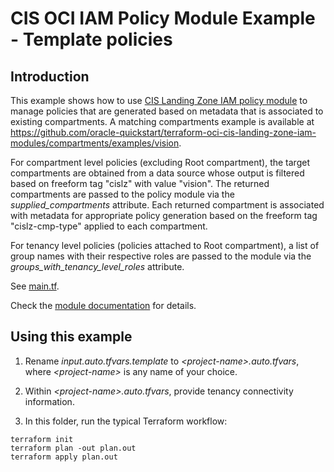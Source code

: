 # CIS OCI IAM Policy Module Example - Template policies

## Introduction

This example shows how to use [CIS Landing Zone IAM policy module](../..) to manage policies that are generated based on metadata that is associated to existing compartments. A matching compartments example is available at https://github.com/oracle-quickstart/terraform-oci-cis-landing-zone-iam-modules/compartments/examples/vision.

For compartment level policies (excluding Root compartment), the target compartments are obtained from a data source whose output is filtered based on freeform tag "cislz" with value "vision". The returned compartments are passed to the policy module via the *supplied_compartments* attribute. Each returned compartment is associated with metadata for appropriate policy generation based on the freeform tag "cislz-cmp-type" applied to each compartment.

For tenancy level policies (policies attached to Root compartment), a list of group names with their respective roles are passed to the module via the *groups_with_tenancy_level_roles* attribute.

See [main.tf](./main.tf).

Check the [module documentation](../../README.md) for details.

## Using this example
1. Rename *input.auto.tfvars.template* to *\<project-name\>.auto.tfvars*, where *\<project-name\>* is any name of your choice.

2. Within *\<project-name\>.auto.tfvars*, provide tenancy connectivity information.

3. In this folder, run the typical Terraform workflow:
```
terraform init
terraform plan -out plan.out
terraform apply plan.out
```
